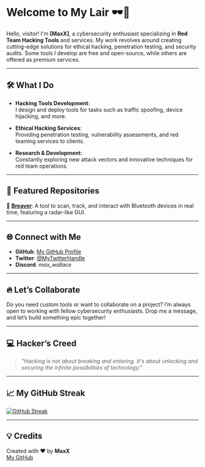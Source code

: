# Welcome to My Lair 🕶️👾

Hello, visitor! I'm **[MaxX]**, a cybersecurity enthusiast specializing in **Red Team Hacking Tools** and services. My work revolves around creating cutting-edge solutions for ethical hacking, penetration testing, and security audits. Some tools I develop are free and open-source, while others are offered as premium services.

---

## 🛠️ What I Do

- **Hacking Tools Development**:  
  I design and deploy tools for tasks such as traffic spoofing, device hijacking, and more.
  
- **Ethical Hacking Services**:  
  Providing penetration testing, vulnerability assessments, and red teaming services to clients.

- **Research & Development**:  
  Constantly exploring new attack vectors and innovative techniques for red team operations.

---

## 🚀 Featured Repositories

🔸 [**Breaver**](https://github.com/maxwallace389/Breaver): A tool to scan, track, and interact with Bluetooth devices in real time, featuring a radar-like GUI.

---

## 🌐 Connect with Me

- **GitHub**: [My GitHub Profile](https://github.com/maxwallace389)  
- **Twitter**: [@MyTwitterHandle](https://x.com/MaxxWallacce)  
- **Discord**: *max_wallace*  

---

## 🔥 Let’s Collaborate

Do you need custom tools or want to collaborate on a project? I’m always open to working with fellow cybersecurity enthusiasts. Drop me a message, and let’s build something epic together!  

---

## 💻 Hacker’s Creed

> *"Hacking is not about breaking and entering. It's about unlocking and securing the infinite possibilities of technology."*

---

## 📈 My GitHub Streak

[![GitHub Streak](https://streak-stats.demolab.com?user=maxwallace389&theme=dark&mode=weekly)](https://git.io/streak-stats)

---

## 💡 Credits

Created with ❤️ by **MaxX**  
[My GitHub](https://github.com/maxwallace389)
